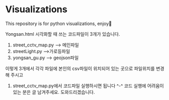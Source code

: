 # Visualizations
This repository is for python visualizations, enjoy🤟

Yongsan.html 시각화할 때 쓰는 코드파일이 3개가 있습니다.
1. street_cctv_map.py --> 메인파일
2. streetLight.py -->가로등파일
3. yongsan_gu.py --> geojson파일

이렇게 3개에서 각각 파일에 본인의 csv파일이 위치되어 있는 곳으로 파일위치를 변경해 주시고
1. street_cctv_map.py에서 코드파일 실행하시면 됩니다 ^-^
코드 실행에 어려움이 있는 분은 글 남겨주세요. 도와드리겠습니다.
